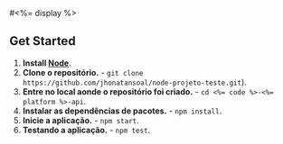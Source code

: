 #<%= display %>

## Get Started
1. **Install [Node](https://nodejs.org)**.
2. **Clone o repositório.** - `git clone https://github.com/jhonatansoal/node-projeto-teste.git`).
3. **Entre no local aonde o repositório foi criado.** - `cd <%= code %>-<%= platform %>-api`.
4. **Instalar as dependências de pacotes.** - `npm install`.
5. **Inicie a aplicação.** - `npm start`.
6. **Testando a aplicação.** - `npm test`.
